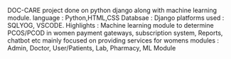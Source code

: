DOC-CARE project done on python django along with machine learning module.
language : Python,HTML,CSS
Databsae : Django
platforms used : SQLYOG, VSCODE.
Highlights : Machine learning module to determine PCOS/PCOD in women
payment gateways, subscription system, Reports, chatbot etc
mainly focused on providing services for womens
modules : Admin, Doctor, User/Patients, Lab, Pharmacy, ML Module
